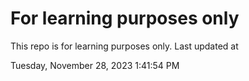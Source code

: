 # For learning purposes only
This repo is for learning purposes only.
Last updated at

Tuesday, November 28, 2023 1:41:54 PM

